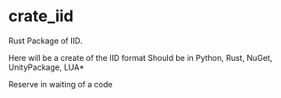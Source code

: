 # crate_iid
Rust Package of IID.

Here will be a create of the IID format
Should be in Python, Rust, NuGet, UnityPackage, LUA*

Reserve in waiting of a code
